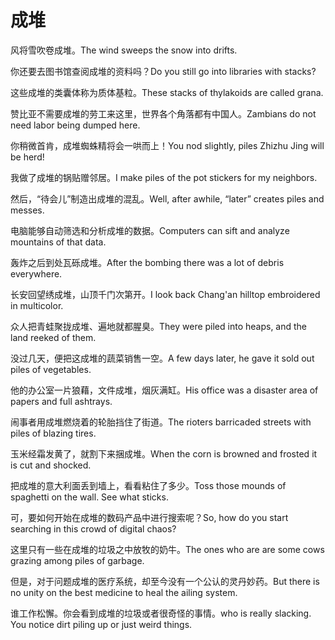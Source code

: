 # 成堆

<p><span class="chinese">风将雪吹卷成堆。</span><span class="english">The wind sweeps the snow into drifts.</span></p>

<p><span class="chinese">你还要去图书馆查阅成堆的资料吗？</span><span class="english">Do you still go into libraries with stacks?</span></p>

<p><span class="chinese">这些成堆的类囊体称为质体基粒。</span><span class="english">These stacks of thylakoids are called grana.</span></p>

<p><span class="chinese">赞比亚不需要成堆的劳工来这里，世界各个角落都有中国人。</span><span class="english">Zambians do not need labor being dumped here.</span></p>

<p><span class="chinese">你稍微首肯，成堆蜘蛛精将会一哄而上！</span><span class="english">You nod slightly, piles Zhizhu Jing will be herd!</span></p>

<p><span class="chinese">我做了成堆的锅贴赠邻居。</span><span class="english">I make piles of the pot stickers for my neighbors.</span></p>

<p><span class="chinese">然后，“待会儿”制造出成堆的混乱。</span><span class="english">Well, after awhile, “later” creates piles and messes.</span></p>

<p><span class="chinese">电脑能够自动筛选和分析成堆的数据。</span><span class="english">Computers can sift and analyze mountains of that data.</span></p>

<p><span class="chinese">轰炸之后到处瓦砾成堆。</span><span class="english">After the bombing there was a lot of debris everywhere.</span></p>

<p><span class="chinese">长安回望绣成堆，山顶千门次第开。</span><span class="english">I look back Chang'an hilltop embroidered in multicolor.</span></p>

<p><span class="chinese">众人把青蛙聚拢成堆、遍地就都腥臭。</span><span class="english">They were piled into heaps, and the land reeked of them.</span></p>

<p><span class="chinese">没过几天，便把这成堆的蔬菜销售一空。</span><span class="english">A few days later, he gave it sold out piles of vegetables.</span></p>

<p><span class="chinese">他的办公室一片狼藉，文件成堆，烟灰满缸。</span><span class="english">His office was a disaster area of papers and full ashtrays.</span></p>

<p><span class="chinese">闹事者用成堆燃烧着的轮胎挡住了街道。</span><span class="english">The rioters barricaded streets with piles of blazing tires.</span></p>

<p><span class="chinese">玉米经霜发黄了，就割下来捆成堆。</span><span class="english">When the corn is browned and frosted it is cut and shocked.</span></p>

<p><span class="chinese">把成堆的意大利面丢到墙上，看看粘住了多少。</span><span class="english">Toss those mounds of spaghetti on the wall. See what sticks.</span></p>

<p><span class="chinese">可，要如何开始在成堆的数码产品中进行搜索呢？</span><span class="english">So, how do you start searching in this crowd of digital chaos?</span></p>

<p><span class="chinese">这里只有一些在成堆的垃圾之中放牧的奶牛。</span><span class="english">The ones who are are some cows grazing among piles of garbage.</span></p>

<p><span class="chinese">但是，对于问题成堆的医疗系统，却至今没有一个公认的灵丹妙药。</span><span class="english">But there is no unity on the best medicine to heal the ailing system.</span></p>

<p><span class="chinese">谁工作松懈。你会看到成堆的垃圾或者很奇怪的事情。</span><span class="english">who is really slacking. You notice dirt piling up or just weird things.</span></p>

